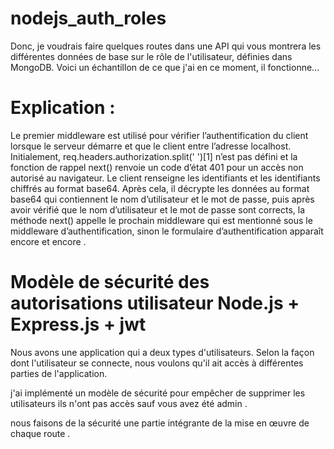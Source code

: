 # nodejs_auth_roles
Donc, je voudrais faire quelques routes dans une API qui vous montrera les différentes données de base sur le rôle de l'utilisateur, définies dans MongoDB. Voici un échantillon de ce que j'ai en ce moment, il fonctionne...
# Explication :
Le premier middleware est utilisé pour vérifier l’authentification du client lorsque le serveur démarre et que le 
client entre l’adresse localhost. Initialement, req.headers.authorization.split(' ')[1]  n’est pas défini et la fonction de rappel next() 
renvoie un code d’état 401 pour un accès non autorisé au navigateur. Le client renseigne les identifiants et les identifiants 
chiffrés au format base64. Après cela, il décrypte les données au format base64 qui contiennent le nom d’utilisateur 
et le mot de passe, puis après avoir vérifié que le nom d’utilisateur et le mot de passe sont corrects, la méthode next()
appelle le prochain middleware qui est mentionné sous le middleware d’authentification,
sinon le formulaire d’authentification apparaît encore et encore .

# Modèle de sécurité des autorisations utilisateur Node.js + Express.js + jwt

Nous avons une application qui a deux types d'utilisateurs. Selon la 
façon dont l'utilisateur se connecte, nous voulons qu'il ait accès à différentes parties de l'application.

j'ai implémenté un modèle de sécurité pour empêcher de supprimer les utilisateurs  ils n'ont pas accès sauf vous avez été admin .

nous faisons de la sécurité une partie intégrante de la mise en œuvre de chaque route .
